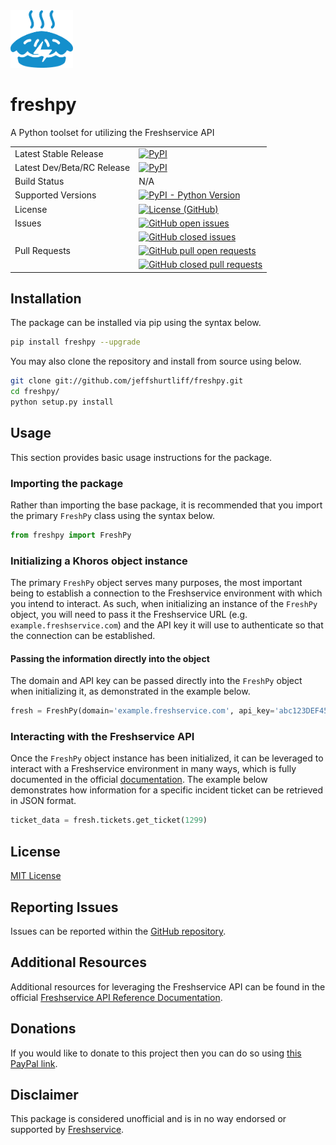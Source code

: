 <a href='https://pypi.org/project/freshpy/'>
    <img src="docs/freshpy-logo.png" width="100" />
</a>

# freshpy
A Python toolset for utilizing the Freshservice API

<table>
    <tr>
        <td>Latest Stable Release</td>
        <td>
            <a href='https://pypi.org/project/freshpy/'>
                <img alt="PyPI" src="https://img.shields.io/pypi/v/fresphy">
            </a>
        </td>
    </tr>
    <tr>
        <td>Latest Dev/Beta/RC Release</td>
        <td>
            <a href='https://pypi.org/project/freshpy/#history'>
                <img alt="PyPI" src="https://img.shields.io/badge/pypi-1.0.0dev1-blue">
            </a>
        </td>
    </tr>
    <tr>
        <td>Build Status</td>
        <td>
            N/A
            <!--
            <a href="https://github.com/jeffshurtliff/freshpy/blob/master/.github/workflows/pythonpackage.yml">
                <img alt="GitHub Workflow Status" 
                src="https://img.shields.io/github/workflow/status/jeffshurtliff/khoros/Python package">
            </a>
            -->
        </td>
    </tr>
    <tr>
        <td>Supported Versions</td>
        <td>
            <a href='https://pypi.org/project/freshpy/'>
                <img alt="PyPI - Python Version" src="https://img.shields.io/pypi/pyversions/freshpy">
            </a>
        </td>
    </tr>
    <!--
    <tr>
        <td>Code Coverage</td>
        <td>
            <a href="https://codecov.io/gh/jeffshurtliff/freshpy">
                <img src="https://codecov.io/gh/jeffshurtliff/freshpy/branch/master/graph/badge.svg" />
            </a>
        </td>
    </tr>
    <tr>
        <td>Code Quality (LGTM)</td>
        <td>
            <a href="https://lgtm.com/projects/g/jeffshurtliff/freshpy">
            <img alt="LGTM Grade" src="https://img.shields.io/lgtm/grade/python/github/jeffshurtliff/freshpy">
            </a>
        </td>
    </tr>
    <tr>
        <td>CodeFactor Grade</td>
        <td>
            <a href="https://lgtm.com/projects/g/jeffshurtliff/freshpy">
            <img alt="CodeFactor Grade" src="https://img.shields.io/codefactor/grade/github/jeffshurtliff/freshpy">
            </a>
        </td>
    </tr>
    <tr>
        <td>Documentation</td>
        <td>
            <a href='https://freshpy.readthedocs.io/en/latest/?badge=latest'>
                <img src='https://readthedocs.org/projects/freshpy/badge/?version=latest' alt='Documentation Status' /><br />
            </a>
        </td>
    </tr>
    <tr>
        <td>Security Audits</td>
        <td>
            <a href="https://github.com/marketplace/actions/python-security-check-using-bandit">
                <img alt="Bandit" src="https://img.shields.io/badge/security-bandit-yellow.svg">
            </a><br />
            <a href="https://github.com/marketplace/actions/pycharm-python-security-scanner">
                <img alt="PyCharm Security Scanner" src="https://img.shields.io/badge/security-pycharm%20security%20scanner-green">
            </a>
        </td>
    </tr>
    -->
    <tr>
        <td>License</td>
        <td>
            <a href="https://github.com/jeffshurtliff/freshpy/blob/master/LICENSE">
                <img alt="License (GitHub)" src="https://img.shields.io/github/license/jeffshurtliff/freshpy">
            </a>
        </td>
    </tr>
    <tr>
        <td style="vertical-align: top;">Issues</td>
        <td>
            <a href="https://github.com/jeffshurtliff/freshpy/issues">
                <img style="margin-bottom:5px;" alt="GitHub open issues" src="https://img.shields.io/github/issues-raw/jeffshurtliff/freshpy"><br />
            </a>
            <a href="https://github.com/jeffshurtliff/freshpy/issues">
                <img alt="GitHub closed issues" src="https://img.shields.io/github/issues-closed-raw/jeffshurtliff/freshpy">
            </a>
        </td>
    </tr>
    <tr>
        <td style="vertical-align: top;">Pull Requests</td>
        <td>
            <a href="https://github.com/jeffshurtliff/freshpy/pulls">
                <img style="margin-bottom:5px;" alt="GitHub pull open requests" src="https://img.shields.io/github/issues-pr-raw/jeffshurtliff/freshpy"><br />
            </a>
            <a href="https://github.com/jeffshurtliff/freshpy/pulls">
                <img alt="GitHub closed pull requests" src="https://img.shields.io/github/issues-pr-closed-raw/jeffshurtliff/freshpy">
            </a>
        </td>
    </tr>
</table>

## Installation
The package can be installed via pip using the syntax below.

```sh
pip install freshpy --upgrade
```

You may also clone the repository and install from source using below.

```sh
git clone git://github.com/jeffshurtliff/freshpy.git
cd freshpy/
python setup.py install
```

## Usage
This section provides basic usage instructions for the package.

### Importing the package
Rather than importing the base package, it is recommended that you import the primary `FreshPy` class using the syntax
below.

```python
from freshpy import FreshPy
```

### Initializing a Khoros object instance
The primary `FreshPy` object serves many purposes, the most important being to establish a connection to the 
Freshservice environment with which you intend to interact. As such, when initializing an instance of the `FreshPy` 
object, you will need to pass it the Freshservice URL (e.g. `example.freshservice.com`) and the API key it will use 
to authenticate so that the connection can be established.

#### Passing the information directly into the object
The domain and API key can be passed directly into the `FreshPy` object when initializing it, as
demonstrated in the example below.

```python
fresh = FreshPy(domain='example.freshservice.com', api_key='abc123DEF456')
```

### Interacting with the Freshservice API
Once the `FreshPy` object instance has been initialized, it can be leveraged to interact with a Freshservice
environment in many ways, which is fully documented in the official
[documentation](https://api.freshservice.com/). The example below demonstrates how information for a specific incident 
ticket can be retrieved in JSON format.

```python
ticket_data = fresh.tickets.get_ticket(1299)
```

## License
[MIT License](https://github.com/jeffshurtliff/freshpy/blob/master/LICENSE)

## Reporting Issues
Issues can be reported within the [GitHub repository](https://github.com/jeffshurtliff/freshpy/issues).

## Additional Resources
Additional resources for leveraging the Freshservice API can be found in the official
[Freshservice API Reference Documentation](https://api.freshservice.com/s).

## Donations
If you would like to donate to this project then you can do so using 
[this PayPal link](https://www.paypal.com/cgi-bin/webscr?cmd=_donations&business=XDZ8M6UV6EFK6&item_name=FreshPy&currency_code=USD).

## Disclaimer
This package is considered unofficial and is in no way endorsed or supported by 
[Freshservice](https://www.freshservice.com).

